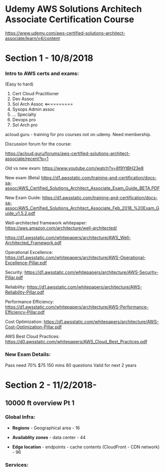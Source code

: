 Udemy AWS Solutions Architech Associate Certification Course
=============================================================

https://www.udemy.com/aws-certified-solutions-architect-associate/learn/v4/content

Section 1 - 10/8/2018
=====================

### Intro to AWS certs and exams:

(Easy to hard)
1. Cert Cloud Practitioner
2. Dev Assoc
3. Sol Arch Assoc <==========
4. Sysops Admin assoc
5. ... Specialty
6. Devops pro
7. Sol Arch pro

acloud.guru - training for pro courses not on udemy.  Need membership.

Discussion forum for the course:

https://acloud.guru/forums/aws-certified-solutions-architect-associate/recent?p=1

Old vs new exam:
https://www.youtube.com/watch?v=8f9YtBH23e8

New exam (Beta)
https://d1.awsstatic.com/training-and-certification/docs-sa-assoc/AWS_Certified_Solutions_Architect_Associate_Exam_Guide_BETA.PDF

New Exam Guide:
https://d1.awsstatic.com/training-and-certification/docs-sa-assoc/AWS_Certified_Solutions_Architect_Associate_Feb_2018_%20Exam_Guide_v1.5.2.pdf

Well-architected framework whitepaper: 
https://aws.amazon.com/architecture/well-architected/

https://d1.awsstatic.com/whitepapers/architecture/AWS_Well-Architected_Framework.pdf

Operational Excellence:
https://d1.awsstatic.com/whitepapers/architecture/AWS-Operational-Excellence-Pillar.pdf

Security:
https://d1.awsstatic.com/whitepapers/architecture/AWS-Security-Pillar.pdf

Reliability:
https://d1.awsstatic.com/whitepapers/architecture/AWS-Reliability-Pillar.pdf

Performance Efficiency:
https://d1.awsstatic.com/whitepapers/architecture/AWS-Performance-Efficiency-Pillar.pdf

Cost Optimization:
https://d1.awsstatic.com/whitepapers/architecture/AWS-Cost-Optimization-Pillar.pdf

AWS Best Cloud Practices: 
https://d0.awsstatic.com/whitepapers/AWS_Cloud_Best_Practices.pdf


### New Exam Details:

Pass need 70%
$75
150 mins
80 questions
Valid for next 2 years

Section 2 - 11/2/2018-
=====================

10000 ft overview Pt 1
----------------------

### Global Infra:

* **Regions** - Geographical area - 16

* **Availablity zones** - data center - 44

* **Edge location** - endpoints - cache contents (CloudFront - CDN network) - 96


### Services:


